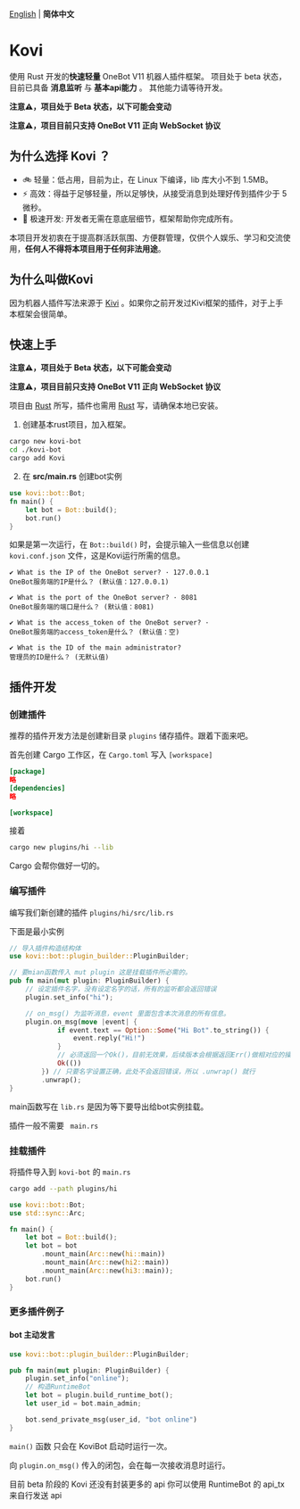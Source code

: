 [English](README.md) |  **简体中文** 

# Kovi

使用 Rust 开发的**快速轻量** OneBot V11 机器人插件框架。
项目处于 beta 状态，目前已具备 **消息监听** 与 **基本api能力** 。
其他能力请等待开发。

**注意⚠️，项目处于 Beta 状态，以下可能会变动**

**注意⚠️，项目目前只支持 OneBot V11 正向 WebSocket 协议**

## 为什么选择 Kovi ？

- 🚲 轻量：低占用，目前为止，在 Linux 下编译，lib 库大小不到 1.5MB。
- ⚡ 高效：得益于足够轻量，所以足够快，从接受消息到处理好传到插件少于 5 微秒。
- 🚤 极速开发: 开发者无需在意底层细节，框架帮助你完成所有。

本项目开发初衷在于提高群活跃氛围、方便群管理，仅供个人娱乐、学习和交流使用，**任何人不得将本项目用于任何非法用途**。


## 为什么叫做Kovi
因为机器人插件写法来源于 [Kivi](https://github.com/xiaotian2333/KiviBot-Primitive) 。如果你之前开发过Kivi框架的插件，对于上手本框架会很简单。

## 快速上手

**注意⚠️，项目处于 Beta 状态，以下可能会变动**

**注意⚠️，项目目前只支持 OneBot V11 正向 WebSocket 协议**

项目由 [Rust](#) 所写，插件也需用 [Rust](#) 写，请确保本地已安装。

1. 创建基本rust项目，加入框架。

```bash
cargo new kovi-bot
cd ./kovi-bot
cargo add Kovi
```

2. 在 **src/main.rs** 创建bot实例
```rust
use kovi::bot::Bot;
fn main() {
    let bot = Bot::build();
    bot.run()
}
```

如果是第一次运行，在 `Bot::build()` 时，会提示输入一些信息以创建 `kovi.conf.json` 文件，这是Kovi运行所需的信息。

```
✔ What is the IP of the OneBot server? · 127.0.0.1
OneBot服务端的IP是什么？ (默认值：127.0.0.1)

✔ What is the port of the OneBot server? · 8081
OneBot服务端的端口是什么？ (默认值：8081)

✔ What is the access_token of the OneBot server? · 
OneBot服务端的access_token是什么？ (默认值：空)

✔ What is the ID of the main administrator? 
管理员的ID是什么？ (无默认值)
```


## 插件开发

### 创建插件

推荐的插件开发方法是创建新目录 `plugins` 储存插件。跟着下面来吧。

首先创建 Cargo 工作区，在 `Cargo.toml` 写入 `[workspace]`

```toml
[package]
略
[dependencies]
略

[workspace]
```

接着

```bash
cargo new plugins/hi --lib
```

Cargo 会帮你做好一切的。

### 编写插件

编写我们新创建的插件 `plugins/hi/src/lib.rs`

下面是最小实例

```rust
// 导入插件构造结构体
use kovi::bot::plugin_builder::PluginBuilder;

// 要mian函数传入 mut plugin 这是挂载插件所必需的。
pub fn main(mut plugin: PluginBuilder) {
    // 设定插件名字，没有设定名字的话，所有的监听都会返回错误
    plugin.set_info("hi");

    // on_msg() 为监听消息，event 里面包含本次消息的所有信息。
    plugin.on_msg(move |event| {
            if event.text == Option::Some("Hi Bot".to_string()) {
                event.reply("Hi!")
            }
            // 必须返回一个Ok()，目前无效果，后续版本会根据返回Err()做相对应的操作
            Ok(())
        }) // 只要名字设置正确，此处不会返回错误，所以 .unwrap() 就行
        .unwrap();
}
```

main函数写在 `lib.rs` 是因为等下要导出给bot实例挂载。

插件一般不需要 ` main.rs`

### 挂载插件

将插件导入到 `kovi-bot` 的 `main.rs`

```bash
cargo add --path plugins/hi  
```

```rust
use kovi::bot::Bot;
use std::sync::Arc;

fn main() {
    let bot = Bot::build();
    let bot = bot
        .mount_main(Arc::new(hi::main))
        .mount_main(Arc::new(hi2::main))
        .mount_main(Arc::new(hi3::main));
    bot.run()
}

```

### 更多插件例子

#### bot 主动发言

```rust
use kovi::bot::plugin_builder::PluginBuilder;

pub fn main(mut plugin: PluginBuilder) {
    plugin.set_info("online");
    // 构造RuntimeBot
    let bot = plugin.build_runtime_bot();
    let user_id = bot.main_admin;

    bot.send_private_msg(user_id, "bot online")
}
```

`main()` 函数 只会在 KoviBot 启动时运行一次。

向 `plugin.on_msg()` 传入的闭包，会在每一次接收消息时运行。

目前 beta 阶段的 Kovi 还没有封装更多的 api 你可以使用 RuntimeBot 的 api_tx 来自行发送 api